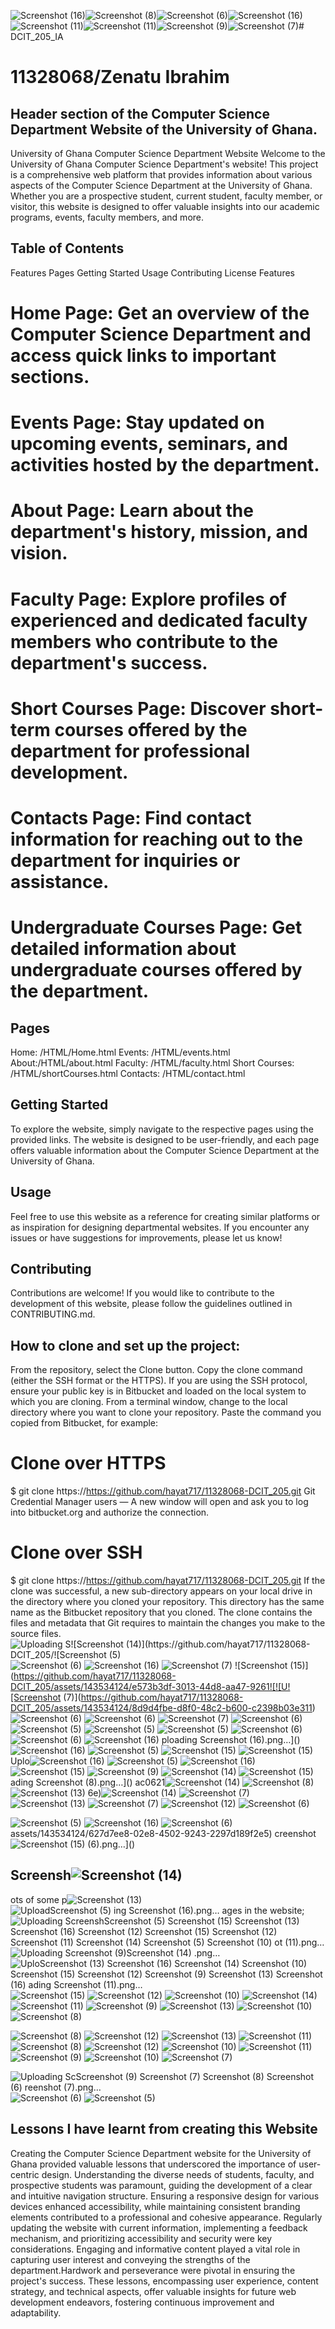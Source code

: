 ![Screenshot (16)](https://github.com/hayat717/11328068-DCIT_205/assets/143534124/e61ace4c-f4d4-4796-a726-4f6594a3baf8)![Screenshot (8)](https://github.com/hayat717/11328068-DCIT_205/assets/143534124/a03fd349-1548-45df-a972-e86099bfb101)![Screenshot (6)](https://github.com/hayat717/11328068-DCIT_205/assets/143534124/f6dcd465-c965-42cd-bb9e-6eeebdb74d09)![Screenshot (16)](https://github.com/hayat717/11328068-DCIT_205/assets/143534124/8bc949d7-9801-42ee-a117-1acfb49035e0)![Screenshot (11)](https://github.com/hayat717/11328068-DCIT_205/assets/143534124/d39c7a64-cc0b-4a3b-a25e-01dd9178ca50)![Screenshot (11)](https://github.com/hayat717/11328068-DCIT_205/assets/143534124/f9438fbb-2727-4c58-958e-7843a55f417f)![Screenshot (9)](https://github.com/hayat717/11328068-DCIT_205/assets/143534124/556e72aa-b50e-486d-971b-795d938ec189)![Screenshot (7)](https://github.com/hayat717/11328068-DCIT_205/assets/143534124/f10649e5-9088-4da4-a239-573ac9242e9b)# DCIT_205_IA

# 11328068/Zenatu Ibrahim

## Header section of the  Computer Science Department Website of the University of Ghana.
University of Ghana Computer Science Department Website
Welcome to the University of Ghana Computer Science Department's website! This project is a comprehensive web platform that provides information about various aspects of the Computer Science Department at the University of Ghana. Whether you are a prospective student, current student, faculty member, or visitor, this website is designed to offer valuable insights into our academic programs, events, faculty members, and more.

## Table of Contents
Features
Pages
Getting Started
Usage
Contributing
License
Features
# Home Page: Get an overview of the Computer Science Department and access quick links to important sections.

# Events Page: Stay updated on upcoming events, seminars, and activities hosted by the department.

# About Page: Learn about the department's history, mission, and vision.

# Faculty Page: Explore profiles of experienced and dedicated faculty members who contribute to the department's success.

# Short Courses Page: Discover short-term courses offered by the department for professional development.

# Contacts Page: Find contact information for reaching out to the department for inquiries or assistance.

# Undergraduate Courses Page: Get detailed information about undergraduate courses offered by the department.

## Pages
Home: /HTML/Home.html
Events: /HTML/events.html
About:/HTML/about.html
Faculty: /HTML/faculty.html
Short Courses: /HTML/shortCourses.html
Contacts: /HTML/contact.html

## Getting Started
To explore the website, simply navigate to the respective pages using the provided links. The website is designed to be user-friendly, and each page offers valuable information about the Computer Science Department at the University of Ghana.

## Usage
Feel free to use this website as a reference for creating similar platforms or as inspiration for designing departmental websites. If you encounter any issues or have suggestions for improvements, please let us know!

## Contributing
Contributions are welcome! If you would like to contribute to the development of this website, please follow the guidelines outlined in CONTRIBUTING.md.

## How to clone and set up the project:

From the repository, select the Clone button.
Copy the clone command (either the SSH format or the HTTPS).
If you are using the SSH protocol, ensure your public key is in Bitbucket and loaded on the local system to which you are cloning.
From a terminal window, change to the local directory where you want to clone your repository.
Paste the command you copied from Bitbucket, for example:

# Clone over HTTPS

$ git clone https://https://github.com/hayat717/11328068-DCIT_205.git
Git Credential Manager users — A new window will open and ask you to log into bitbucket.org and authorize the connection.

# Clone over SSH

$ git clone https://https://github.com/hayat717/11328068-DCIT_205.git
If the clone was successful, a new sub-directory appears on your local drive in the directory where you cloned your repository. This directory has the same name as the Bitbucket repository that you cloned. The clone contains the files and metadata that Git requires to maintain the changes you make to the source files.
![Uploading S![Screenshot (14)](https://github.com/hayat717/11328068-DCIT_205/![Screenshot (5)](https://github.com/hayat717/11328068-DCIT_205/assets/143534124/395f1ebe-63e5-46ab-b6a3-29058e70d948)
![Screenshot (6)](https://github.com/hayat717/11328068-DCIT_205/assets/143534124/3efd06f9-7ea6-434f-9e4f-5f8d473ba8cf)
![Screenshot (16)](https://github.com/hayat717/11328068-DCIT_205/assets/143534124/312738b4-abf9-4af9-a8f1-ca7300b2d36a)
![Screenshot (7)](https://github.com/hayat717/11328068-DCIT_205/assets/143534124/8a64cea6-eccb-4496-9747-15130557e36e)
![Screenshot (15)](https://github.com/hayat717/11328068-DCIT_205/assets/143534124/e573b3df-3013-44d8-aa47-9261![![U![Screenshot (7)](https://github.com/hayat717/11328068-DCIT_205/assets/143534124/8d9d4fbe-d8f0-48c2-b600-c2398b03e311)
![Screenshot (6)](https://github.com/hayat717/11328068-DCIT_205/assets/143534124/40d2de09-0668-49f4-a76d-274286e0e34b)
![Screenshot (6)](https://github.com/hayat717/11328068-DCIT_205/assets/143534124/efb08308-937b-460f-af6f-b9eff48b72b3)
![Screenshot (7)](https://github.com/hayat717/11328068-DCIT_205/assets/143534124/131e3c07-c0c1-41f2-8873-c209ed92680f)
![Screenshot (6)](https://github.com/hayat717/11328068-DCIT_205/assets/143534124/c79140e4-64c1-486d-a411-359cc715d82e)
![Screenshot (5)](https://github.com/hayat717/11328068-DCIT_205/assets/143534124/cc3c1555-72d7-4fe5-abb8-55c3b1784fe9)
![Screenshot (5)](https://github.com/hayat717/11328068-DCIT_205/assets/143534124/390c6d0c-8008-4e08-932b-377cfa656d34)
![Screenshot (5)](https://github.com/hayat717/11328068-DCIT_205/assets/143534124/4ebb8a91-b53d-41e8-baaa-4323bd3953b6)
![Screenshot (6)](https://github.com/hayat717/11328068-DCIT_205/assets/143534124/c580ae8b-4dbe-468c-860b-f605a7e9dabe)
![Screenshot (6)](https://github.com/hayat717/11328068-DCIT_205/assets/143534124/733851aa-745d-4612-bace-0b2b5eb8f16d)
![Screenshot (16)](https://github.com/hayat717/11328068-DCIT_205/assets/143534124/99a60665-3b73-4a56-91ce-d35c6cad479c)
ploading Screenshot (16).png…]()
![Screenshot (16)](https://github.com/hayat717/11328068-DCIT_205/assets/143534124/fbf0fd7e-420b-411b-b5d9-9c8990214511)
![Screenshot (5)](https://github.com/hayat717/11328068-DCIT_205/assets/143534124/3db66ac3-3414-4ee1-b37c-77e3e30abb11)
![Screenshot (15)](https://github.com/hayat717/11328068-DCIT_205/assets/143534124/867594a3-2a20-49f9-8ae0-08529dd1b8ae)
![Screenshot (15)](https://github.com/hayat717/11328068-DCIT_205/assets/143534124/9171925a-0110-46c7-8aec-e89093a26d16)
Uplo![Screenshot (16)](https://github.com/hayat717/11328068-DCIT_205/assets/143534124/feba650e-e409-434e-89fd-1b22d3cd3555)
![Screenshot (5)](https://github.com/hayat717/11328068-DCIT_205/assets/143534124/86721567-b9e6-4c72-b282-6774c9bade77)
![Screenshot (16)](https://github.com/hayat717/11328068-DCIT_205/assets/143534124/8fe2cbe6-79c8-4252-9fa8-b6c2c89d7c26)
![Screenshot (15)](https://github.com/hayat717/11328068-DCIT_205/assets/143534124/e130dbaf-3bb1-48fd-bf4a-048aa2fa2399)
![Screenshot (9)](https://github.com/hayat717/11328068-DCIT_205/assets/143534124/82732abb-a054-45ef-93a8-7f23a53e37ee)
![Screenshot (14)](https://github.com/hayat717/11328068-DCIT_205/assets/143534124/459dc731-9c27-4c81-89f6-26dad36afee3)
![Screenshot (15)](https://github.com/hayat717/11328068-DCIT_205/assets/143534124/f6942a54-51e7-4cf1-90af-67a2ba27c07d)
ading Screenshot (8).png…]()
ac0621![Screenshot (14)](https://github.com/hayat717/11328068-DCIT_205/assets/143534124/570cde47-c18a-439f-99af-7266ce5bed3f)
![Screenshot (8)](https://github.com/hayat717/11328068-DCIT_205/assets/143534124/dc3849fd-6172-4f8b-b18d-1b7d4a18dbc0)
![Screenshot (13)](https://github.com/hayat717/11328068-DCIT_205/assets/143534124/63b2bf52-0a59-44a5-a7a8-c5cb6228ec84)
6e)![Screenshot (14)](https://github.com/hayat717/11328068-DCIT_205/assets/143534124/8ab7bde3-f202-4bbe-97af-7c3ad8fe4075)
![Screenshot (7)](https://github.com/hayat717/11328068-DCIT_205/assets/143534124/eaaf6297-7aa6-4d05-b839-86e8ab25f983)
![Screenshot (13)](https://github.com/hayat717/11328068-DCIT_205/assets/143534124/e519423b-5418-4687-a6b6-1bbab9ef2dc0)
![Screenshot (7)](https://github.com/hayat717/11328068-DCIT_205/assets/143534124/2beefc32-c51c-488b-abf7-619f12cfc6b9)
![Screenshot (12)](https://github.com/hayat717/11328068-DCIT_205/assets/143534124/2b24ce86-91b8-42b2-9669-a0153f311cec)
![Screenshot (6)](https://github.com/hayat717/11328068-DCIT_205/assets/143534124/a0a66198-4580-44e0-8b64-159f2a9f7666)

![Screenshot (5)](https://github.com/hayat717/11328068-DCIT_205/assets/143534124/40dbe400-8635-4adc-889a-ae90f41162f3)
![Screenshot (16)](https://github.com/hayat717/11328068-DCIT_205/assets/143534124/df65eb3a-df87-48af-b6ef-7bb4bff8a8cf)
![Screenshot (6)](https://github.com/hayat717/11328068-DCIT_205/assets/143534124/92503dbf-1bcb-462c-a434-cab0e3b98275)
assets/143534124/627d7ee8-02e8-4502-9243-2297d189f2e5)
creenshot![Screenshot (15)](https://github.com/hayat717/11328068-DCIT_205/assets/143534124/4d7cdb1a-c533-4324-9cf9-de5a9a3c3594)
 (6).png…]()

## Screensh![Screenshot (14)](https://github.com/hayat717/11328068-DCIT_205/assets/143534124/6eb63aac-1406-48d6-be3c-bc78c61aefd9)
ots of some p![Screenshot (13)](https://github.com/hayat717/11328068-DCIT_205/assets/143534124/9891b38f-affc-484b-9aab-3f235e814d81)
![Upload![Screenshot (5)](https://github.com/hayat717/11328068-DCIT_205/assets/143534124/45930d21-62d3-4d31-953f-7a7af28a7f58)
ing Screenshot (16).png…]()
ages in the website;
![Uploading Screensh![Screenshot (5)](https://github.com/hayat717/11328068-DCIT_205/assets/143534124/18fa2e3b-21e5-4469-b16a-8f1e6b37e706)
![Screenshot (15)](https://github.com/hayat717/11328068-DCIT_205/assets/143534124/29187a8d-4962-49ac-8654-4da3495613f7)
![Screenshot (13)](https://github.com/hayat717/11328068-DCIT_205/assets/143534124/6c1c19e6-7efa-4d5c-9bca-ad4fde89ef60)
![Screenshot (16)](https://github.com/hayat717/11328068-DCIT_205/assets/143534124/7fcc84c9-3dee-4da3-b436-b30a91016c65)
![Screenshot (12)](https://github.com/hayat717/11328068-DCIT_205/assets/143534124/f21465d9-ec9d-4761-aee8-d8bfb5adcf4c)
![Screenshot (15)](https://github.com/hayat717/11328068-DCIT_205/assets/143534124/f0f911b4-d0e6-47ea-b8ff-76fd881edd61)
![Screenshot (12)](https://github.com/hayat717/11328068-DCIT_205/assets/143534124/6ce44ef1-8b36-4fc6-88de-a00e8f7d5f03)
![Screenshot (11)](https://github.com/hayat717/11328068-DCIT_205/assets/143534124/e41874ba-e334-4ae8-8f3a-9665170153eb)
![Screenshot (14)](https://github.com/hayat717/11328068-DCIT_205/assets/143534124/b2630cda-4b67-4e1d-85c2-fb1e685d0339)
![Screenshot (5)](https://github.com/hayat717/11328068-DCIT_205/assets/143534124/3d4ca0aa-e0c0-46f1-9886-158f4ce45300)
![Screenshot (10)](https://github.com/hayat717/11328068-DCIT_205/assets/143534124/f2f63492-7173-418a-88ad-5f456ea7549c)
ot (11).png…]()
![Uploading Screenshot (9)![Screenshot (14)](https://github.com/hayat717/11328068-DCIT_205/assets/143534124/86c1e06f-e8f2-490b-80e8-527d4bca70e5)
.png…]()![Uplo![Screenshot (13)](https://github.com/hayat717/11328068-DCIT_205/assets/143534124/b651c245-e7ec-46f8-8298-e8bf598854fb)
![Screenshot (16)](https://github.com/hayat717/11328068-DCIT_205/assets/143534124/1c40077b-60c7-45f4-b0b7-dc7f910a4828)
![Screenshot (14)](https://github.com/hayat717/11328068-DCIT_205/assets/143534124/3a62c3ff-45d7-47ac-9535-cb55a6616ec9)
![Screenshot (10)](https://github.com/hayat717/11328068-DCIT_205/assets/143534124/80939f8a-9d77-44d0-afdd-841067d13471)
![Screenshot (15)](https://github.com/hayat717/11328068-DCIT_205/assets/143534124/3ed96b9e-15d2-41d1-b912-3168ac6d29db)
![Screenshot (12)](https://github.com/hayat717/11328068-DCIT_205/assets/143534124/08f78e50-3d44-41a0-97a9-0a8cb97dc91c)
![Screenshot (9)](https://github.com/hayat717/11328068-DCIT_205/assets/143534124/57c76991-daae-47eb-b275-d20dd92e1008)
![Screenshot (13)](https://github.com/hayat717/11328068-DCIT_205/assets/143534124/05e918a7-b52a-403f-b319-e1a4b6deeb58)
![Screenshot (16)](https://github.com/hayat717/11328068-DCIT_205/assets/143534124/e9a1e90e-44a5-45c8-95e3-65bd60e16760)
ading Screenshot (11).png…]()
![Screenshot (15)](https://github.com/hayat717/11328068-DCIT_205/assets/143534124/cbb60c99-5587-497b-8175-f18462036f71)
![Screenshot (12)](https://github.com/hayat717/11328068-DCIT_205/assets/143534124/7d4ba1f0-7bfe-4a27-b9e0-92746396e4ad)
![Screenshot (10)](https://github.com/hayat717/11328068-DCIT_205/assets/143534124/b8b28093-8779-426c-ba97-0eff28e5aa5c)
![Screenshot (14)](https://github.com/hayat717/11328068-DCIT_205/assets/143534124/9a14c82d-b2cd-4b09-89d7-f63c0aa5e1f4)
![Screenshot (11)](https://github.com/hayat717/11328068-DCIT_205/assets/143534124/47e08ae7-8ece-45ca-87d6-b6b7f801b7c2)
![Screenshot (9)](https://github.com/hayat717/11328068-DCIT_205/assets/143534124/9af5e414-9717-42c0-815c-5ba351315106)
![Screenshot (13)](https://github.com/hayat717/11328068-DCIT_205/assets/143534124/b27f6bf3-0038-4e9c-8eb9-18bad7eb02d3)
![Screenshot (10)](https://github.com/hayat717/11328068-DCIT_205/assets/143534124/c5847810-badb-4bb1-b33d-ec89c93004c7)
![Screenshot (8)](https://github.com/hayat717/11328068-DCIT_205/assets/143534124/8b1c9e0e-3680-4ac5-aa58-9c1929f99da2)


![Screenshot (8)](https://github.com/hayat717/11328068-DCIT_205/assets/143534124/88e09a0e-5d72-4daf-8301-ae1c89d5e33a)
![Screenshot (12)](https://github.com/hayat717/11328068-DCIT_205/assets/143534124/bc83551f-4cb8-46d8-9d40-e5433329b356)
![Screenshot (13)](https://github.com/hayat717/11328068-DCIT_205/assets/143534124/167458ef-f042-4525-8eda-4e722e4b85da)
![Screenshot (11)](https://github.com/hayat717/11328068-DCIT_205/assets/143534124/be378d26-7ec6-4acb-abec-1076bdf9d839)
![Screenshot (8)](https://github.com/hayat717/11328068-DCIT_205/assets/143534124/51229670-436f-40f8-ad26-2c997b46c07a)
![Screenshot (12)](https://github.com/hayat717/11328068-DCIT_205/assets/143534124/a42c2ac8-432a-4134-af14-178e86039718)
![Screenshot (10)](https://github.com/hayat717/11328068-DCIT_205/assets/143534124/d4f664d8-95ab-4ef8-90ab-119d3f2a3bec)
![Screenshot (11)](https://github.com/hayat717/11328068-DCIT_205/assets/143534124/62f33dcf-9a4b-4de0-b0ec-7e88e7046ecf)
![Screenshot (9)](https://github.com/hayat717/11328068-DCIT_205/assets/143534124/ac642138-6d01-4550-90c2-ac9a6c962a54)
![Screenshot (10)](https://github.com/hayat717/11328068-DCIT_205/assets/143534124/fd136c92-2ec2-4807-b9c2-3ba4996456f5)
![Screenshot (7)](https://github.com/hayat717/11328068-DCIT_205/assets/143534124/94943c0a-bb72-4670-9166-d42ff4d7fe9e)

![Uploading Sc![Screenshot (9)](https://github.com/hayat717/11328068-DCIT_205/assets/143534124/aee91801-2b21-4f8c-8864-880017b54b79)
![Screenshot (7)](https://github.com/hayat717/11328068-DCIT_205/assets/143534124/b680ca3d-b292-4961-9c1c-2e44b549ee8f)
![Screenshot (8)](https://github.com/hayat717/11328068-DCIT_205/assets/143534124/512f2a9c-1dc9-4f72-84fd-7e44e189d999)
![Screenshot (6)](https://github.com/hayat717/11328068-DCIT_205/assets/143534124/445f6d69-32b9-42f8-82a2-c9cb2085cd42)
reenshot (7).png…]()
![Screenshot (6)](https://github.com/hayat717/11328068-DCIT_205/assets/143534124/38808149-f84b-4b2e-911c-abb5c9d9f753)
![Screenshot (5)](https://github.com/hayat717/11328068-DCIT_205/assets/143534124/97fb6f6e-cfc9-4c89-b6b4-2c3911ab2d8a)


## Lessons I have learnt from creating this Website
Creating the Computer Science Department website for the University of Ghana provided valuable lessons that underscored the importance of user-centric design. Understanding the diverse needs of students, faculty, and prospective students was paramount, guiding the development of a clear and intuitive navigation structure. Ensuring a responsive design for various devices enhanced accessibility, while maintaining consistent branding elements contributed to a professional and cohesive appearance. Regularly updating the website with current information, implementing a feedback mechanism, and prioritizing accessibility and security were key considerations. Engaging and informative content played a vital role in capturing user interest and conveying the strengths of the department.Hardwork and perseverance  were pivotal in ensuring the project's success. These lessons, encompassing user experience, content strategy, and technical aspects, offer valuable insights for future web development endeavors, fostering continuous improvement and adaptability.






